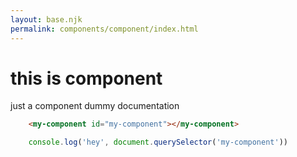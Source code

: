 ```yaml
---
layout: base.njk
permalink: components/component/index.html
---
```


# this is component

just a component dummy documentation

<code-example>

```html
    <my-component id="my-component"></my-component>
```

```js
    console.log('hey', document.querySelector('my-component'))
```

</code-example>